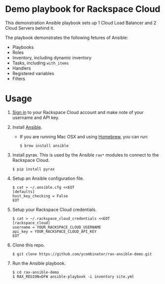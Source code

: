 # Demo playbook for Rackspace Cloud
This demonstration Ansible playbook sets up 1 Cloud Load Balancer and 2 Cloud Servers behind it.

The playbook demonstrates the following fetures of Ansible:
* Playbooks
* Roles
* Inventory, including dynamic inventory
* Tasks, including `with_items`
* Handlers
* Registered variables
* Filters

# Usage
1. [Sign in](https://mycloud.rackspace.com/) to your Rackspace Cloud account and make note of your username and API key.


1. Install [Ansible](http://www.ansible.com/).
   * If you are running Mac OSX and using [Homebrew](http://brew.sh/), you can run:
   
     ```
     $ brew install ansible
     ```
     
1. Install pyrax. This is used by the Ansible `rax*` modules to connect to the Rackspace Cloud.

   ```
   $ pip install pyrax
   ```

1. Setup an Ansible configuration file.

   ```
   $ cat > ~/.ansible.cfg <<EOT
   [defaults]
   host_key_checking = False
   EOT
   ```

1. Setup your Rackspace Cloud credentials.

   ```
   $ cat > ~/.rackspace_cloud_credentials <<EOT
   [rackspace_cloud]
   username = YOUR_RACKSPACE_CLOUD_USERNAME
   api_key = YOUR_RACKSPACE_CLOUD_API_KEY
   EOT
   ```

1. Clone this repo.

   ```
   $ git clone https://github.com/ycombinator/rax-ansible-demo.git
   ```

1. Run the Ansible playbook.

   ```
   $ cd rax-ansible-demo
   $ RAX_REGION=DFW ansible-playbook -i inventory site.yml
   ```
